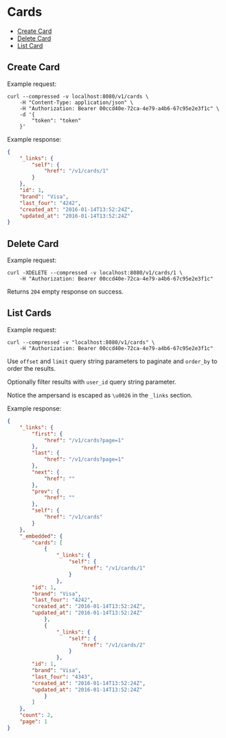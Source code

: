 # Cards

* [Create Card](#create-card)
* [Delete Card](#delete-card)
* [List Card](#list-cards)

## Create Card

Example request:

```
curl --compressed -v localhost:8080/v1/cards \
	-H "Content-Type: application/json" \
	-H "Authorization: Bearer 00ccd40e-72ca-4e79-a4b6-67c95e2e3f1c" \
	-d '{
		"token": "token"
	}'
```

Example response:

```json
{
	"_links": {
		"self": {
			"href": "/v1/cards/1"
		}
	},
	"id": 1,
	"brand": "Visa",
	"last_four": "4242",
	"created_at": "2016-01-14T13:52:24Z",
	"updated_at": "2016-01-14T13:52:24Z"
}
```

## Delete Card

Example request:

```
curl -XDELETE --compressed -v localhost:8080/v1/cards/1 \
	-H "Authorization: Bearer 00ccd40e-72ca-4e79-a4b6-67c95e2e3f1c"
```

Returns `204` empty response on success.

## List Cards

Example request:

```
curl --compressed -v "localhost:8080/v1/cards" \
	-H "Authorization: Bearer 00ccd40e-72ca-4e79-a4b6-67c95e2e3f1c"
```

Use `offset` and `limit` query string parameters to paginate and `order_by` to order the results.

Optionally filter results with `user_id` query string parameter.

Notice the ampersand is escaped as `\u0026` in the `_links` section.

Example response:

```json
{
	"_links": {
		"first": {
			"href": "/v1/cards?page=1"
		},
		"last": {
			"href": "/v1/cards?page=1"
		},
		"next": {
			"href": ""
		},
		"prev": {
			"href": ""
		},
		"self": {
			"href": "/v1/cards"
		}
	},
	"_embedded": {
		"cards": [
			{
				"_links": {
					"self": {
						"href": "/v1/cards/1"
					}
				},
        "id": 1,
      	"brand": "Visa",
      	"last_four": "4242",
      	"created_at": "2016-01-14T13:52:24Z",
      	"updated_at": "2016-01-14T13:52:24Z"
			},
			{
				"_links": {
					"self": {
						"href": "/v1/cards/2"
					}
				},
        "id": 1,
      	"brand": "Visa",
      	"last_four": "4343",
      	"created_at": "2016-01-14T13:52:24Z",
      	"updated_at": "2016-01-14T13:52:24Z"
			}
		]
	},
	"count": 2,
	"page": 1
}
```
